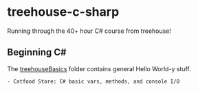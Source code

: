 # treehouse-c-sharp
Running through the 40+ hour C# course from treehouse!

## Beginning C#
The [treehouseBasics](https://github.com/BenRongey/treehouse-c-sharp/tree/master/treehouseBasics) folder contains general Hello World-y stuff.
    
    - Catfood Store: C# basic vars, methods, and console I/O

